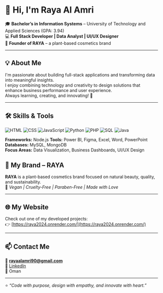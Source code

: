 # 👋 Hi, I'm Raya Al Amri  

🎓 **Bachelor’s in Information Systems** – University of Technology and Applied Sciences (GPA: 3.94)  
💻 **Full Stack Developer | Data Analyst | UI/UX Designer**  
🌱 **Founder of RAYA** – a plant-based cosmetics brand  

---

## 💡 About Me
I'm passionate about building full-stack applications and transforming data into meaningful insights.  
I enjoy combining technology and creativity to design solutions that enhance business performance and user experience.  
Always learning, creating, and innovating! 🚀  

---

## 🛠️ Skills & Tools
![HTML](https://img.shields.io/badge/HTML5-E34F26?style=flat&logo=html5&logoColor=white)
![CSS](https://img.shields.io/badge/CSS3-1572B6?style=flat&logo=css3&logoColor=white)
![JavaScript](https://img.shields.io/badge/JavaScript-F7DF1E?style=flat&logo=javascript&logoColor=black)
![Python](https://img.shields.io/badge/Python-3776AB?style=flat&logo=python&logoColor=white)
![PHP](https://img.shields.io/badge/PHP-777BB4?style=flat&logo=php&logoColor=white)
![SQL](https://img.shields.io/badge/SQL-336791?style=flat&logo=postgresql&logoColor=white)
![Java](https://img.shields.io/badge/Java-007396?style=flat&logo=java&logoColor=white)

**Frameworks:**  Node.js
**Tools:** Power BI, Figma, Excel, Word, PowerPoint  
**Databases:** MySQL, MongoDB  
**Focus Areas:** Data Visualization, Business Dashboards, UI/UX Design  


## 💼 My Brand – RAYA
**RAYA** is a plant-based cosmetics brand focused on natural beauty, quality, and sustainability.  
🌿 *Vegan | Cruelty-Free | Paraben-Free | Made with Love*  

---

## 🌐 My Website
Check out one of my developed projects:  
👉 [https://raya2024.onrender.com/](https://raya2024.onrender.com/)

---

## 📫 Contact Me
📧 **rayaalamri90@gmail.com**  
🔗 [LinkedIn](https://www.linkedin.com/in/raya-al-amri-102675347)  
📍 Oman  

---

⭐ *“Code with purpose, design with empathy, and innovate with heart.”*  
